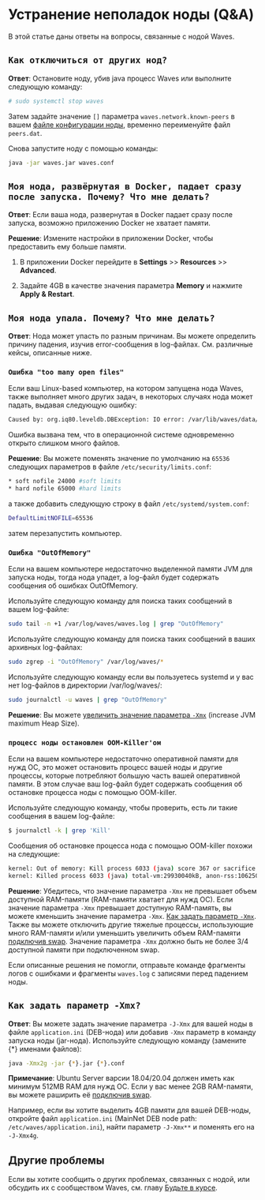 # Устранение неполадок ноды (Q&A)

В этой статье даны ответы на вопросы, связанные с нодой Waves.

## `Как отключиться от других нод?`

**Ответ**: Остановите ноду, убив java процесс Waves или выполните следующую команду:

```bash
# sudo systemctl stop waves
```

Затем задайте значение `[]` параметра `waves.network.known-peers` в вашем [файле конфигурации ноды](/ru/waves-node/node-configuration), временно переименуйте файл `peers.dat`.

Снова запустите ноду с помощью команды:

```bash
java -jar waves.jar waves.conf
```

## `Моя нода, развёрнутая в Docker, падает сразу после запуска. Почему? Что мне делать?`

**Ответ**: Если ваша нода, развернутая в Docker падает сразу после запуска, возможно приложению Docker не хватает памяти.

**Решение**: Измените настройки в приложении Docker, чтобы предоставить ему больше памяти.

   1. В приложении Docker перейдите в **Settings** >> **Resources** >> **Advanced**.

   2. Задайте 4GB в качестве значения параметра **Memory** и нажмите **Apply & Restart**.

## `Моя нода упала. Почему? Что мне делать?`

**Ответ**: Нода может упасть по разным причинам. Вы можете определить причину падения, изучив error-сообщения в log-файлах. См. различные кейсы, описанные ниже.

### `Ошибка "too many open files"`

Если ваш Linux-based компьютер, на котором запущена нода Waves, также выполняет много других задач, в некоторых случаях нода может падать, выдавая следующую ошибку:

```bash
Caused by: org.iq80.leveldb.DBException: IO error: /var/lib/waves/data/33837022.ldb: Too many open files
```

Ошибка вызвана тем, что в операционной системе одновременно открыто слишком много файлов.

**Решение**: Вы можете поменять значение по умолчанию на `65536` следующих параметров в файле `/etc/security/limits.conf`:

```bash
* soft nofile 24000 #soft limits
* hard nofile 65000 #hard limits
```

а также добавить следующую строку в файл `/etc/systemd/system.conf`:

```bash
DefaultLimitNOFILE=65536
```

затем перезапустить компьютер.

### `Ошибка "OutOfMemory"`

Если на вашем компьютере недостаточно выделенной памяти JVM для запуска ноды, тогда нода упадет, а log-файл будет содержать сообщения об ошибках OutOfMemory.

Используйте следующую команду для поиска таких сообщений в вашем log-файле:

```bash
sudo tail -n +1 /var/log/waves/waves.log | grep "OutOfMemory"
```

Используйте следующую команду для поиска таких сообщений в ваших архивных log-файлах:

```bash
sudo zgrep -i "OutOfMemory" /var/log/waves/*
```

Используйте следующую команду если вы пользуетесь systemd и у вас нет log-файлов в директории /var/log/waves/:

```bash
sudo journalctl -u waves | grep "OutOfMemory"
```

**Решение**: Вы можете [увеличить значение параметра `-Xmx`](#как-задать-параметр--xmx) (increase JVM maximum Heap Size).

### `процесс ноды остановлен OOM-Killer'ом`

Если на вашем компьютере недостаточно оперативной памяти для нужд ОС, это может остановить процесс вашей ноды и другие процессы, которые потребляют большую часть вашей оперативной памяти. В этом случае ваш log-файл будет содержать сообщения об остановке процесса ноды с помощью OOM-killer.

Используйте следующую команду, чтобы проверить, есть ли такие сообщения в вашем log-файле:

```bash
$ journalctl -k | grep 'Kill'
```

Сообщения об остановке процесса нода с помощью OOM-killer похожи на следующие:

```bash
kernel: Out of memory: Kill process 6033 (java) score 367 or sacrifice child
kernel: Killed process 6033 (java) total-vm:29930040kB, anon-rss:10625048kB, file-rss:0kB, shmem-rss:24kB
```

**Решение**: Убедитесь, что значение параметра `-Xmx` не превышает объем доступной RAM-памяти (RAM-памяти хватает для нужд ОС). Если значение параметра `-Xmx` превышает доступную RAM-память, вы можете кменьшить значение параметра `-Xmx`. [Как задать параметр `-Xmx`](#как-задать-параметр--xmx). Также вы можете отключить другие тяжелые процессы, использующие много RAM-памяти и/или уменьшить увеличить объем RAM-памяти [подключив swap](https://www.digitalocean.com/community/tutorials/how-to-add-swap-space-on-ubuntu-18-04). Значение параметра `-Xmx` должно быть не более 3/4 доступной памяти при подключенном swap.

Если описанные решения не помогли, отправьте команде фрагменты логов с ошибками и фрагменты `waves.log` с записями перед падением ноды.

## `Как задать параметр -Xmx?`

**Ответ**: Вы можете задать значение параметра `-J-Xmx` для вашей ноды в файле `application.ini` (DEB-нода) или добавив `-Xmx` параметр в команду запуска ноды (jar-нода). Используйте следующую команду (замените {*} именами файлов):

```bash
java -Xmx2g -jar {*}.jar {*}.conf
```

**Примечание**: Ubuntu Server варсии 18.04/20.04 должен иметь как минимум 512MB RAM для нужд ОС. Если у вас менее 2GB RAM-памяти, вы можете раширить её [подключив swap](https://www.digitalocean.com/community/tutorials/how-to-add-swap-space-on-ubuntu-18-04).

Например, если вы хотите выделить 4GB памяти для вашей DEB-ноды, откройте файл `application.ini` (MainNet DEB node path: `/etc/waves/application.ini`), найти параметр `-J-Xmx**` и поменять его на `-J-Xmx4g`.

## Другие проблемы

Если вы хотите сообщить о других проблемах, связанных с нодой, или обсудить их с сообществом Waves, см. главу [Будьте в курсе](/ru/keep-in-touch/).

